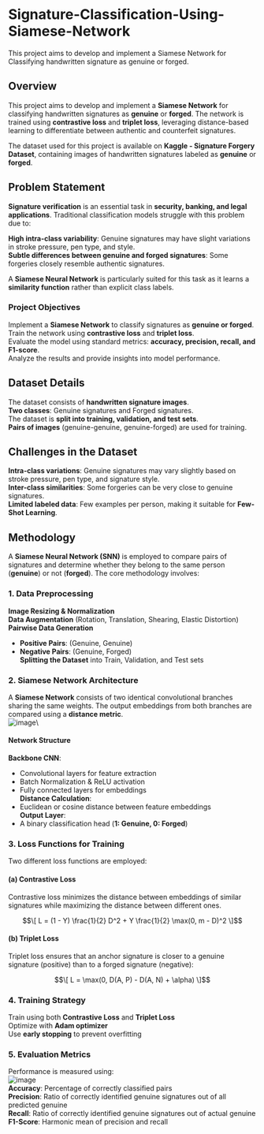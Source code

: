 # Signature-Classification-Using-Siamese-Network
This project aims to develop and implement a Siamese Network for Classifying handwritten signature as genuine or forged.

## Overview
This project aims to develop and implement a **Siamese Network** for classifying handwritten signatures as **genuine** or **forged**. The network is trained using **contrastive loss** and **triplet loss**, leveraging distance-based learning to differentiate between authentic and counterfeit signatures.  

The dataset used for this project is available on **Kaggle - Signature Forgery Dataset**, containing images of handwritten signatures labeled as **genuine** or **forged**.  

## Problem Statement
**Signature verification** is an essential task in **security, banking, and legal applications**. Traditional classification models struggle with this problem due to:  

**High intra-class variability**: Genuine signatures may have slight variations in stroke pressure, pen type, and style.  
**Subtle differences between genuine and forged signatures**: Some forgeries closely resemble authentic signatures.  

A **Siamese Neural Network** is particularly suited for this task as it learns a **similarity function** rather than explicit class labels.  
### **Project Objectives**
Implement a **Siamese Network** to classify signatures as **genuine or forged**.  
Train the network using **contrastive loss** and **triplet loss**.  
Evaluate the model using standard metrics: **accuracy, precision, recall, and F1-score**.  
Analyze the results and provide insights into model performance.  

## Dataset Details
The dataset consists of **handwritten signature images**.  
**Two classes**: Genuine signatures and Forged signatures.  
The dataset is **split into training, validation, and test sets**.  
**Pairs of images** (genuine-genuine, genuine-forged) are used for training.  

## Challenges in the Dataset
**Intra-class variations**: Genuine signatures may vary slightly based on stroke pressure, pen type, and signature style.  
**Inter-class similarities**: Some forgeries can be very close to genuine signatures.  
**Limited labeled data**: Few examples per person, making it suitable for **Few-Shot Learning**.

## Methodology
A **Siamese Neural Network (SNN)** is employed to compare pairs of signatures and determine whether they belong to the same person (**genuine**) or not (**forged**). The core methodology involves:  

### 1. Data Preprocessing
**Image Resizing & Normalization**  
**Data Augmentation** (Rotation, Translation, Shearing, Elastic Distortion)  
**Pairwise Data Generation**  
  - **Positive Pairs**: (Genuine, Genuine)  
  - **Negative Pairs**: (Genuine, Forged)  
**Splitting the Dataset** into Train, Validation, and Test sets  

### 2. Siamese Network Architecture
A **Siamese Network** consists of two identical convolutional branches sharing the same weights. The output embeddings from both branches are compared using a **distance metric**.  
![image](https://github.com/user-attachments/assets/95e094f1-ecb5-4b63-8b67-21ede74a3d78)\
#### **Network Structure**
**Backbone CNN**:  
  - Convolutional layers for feature extraction  
  - Batch Normalization & ReLU activation  
  - Fully connected layers for embeddings  
**Distance Calculation**:  
  - Euclidean or cosine distance between feature embeddings  
**Output Layer**:  
  - A binary classification head (**1: Genuine, 0: Forged**)  

### 3. Loss Functions for Training
Two different loss functions are employed:  

#### (a) **Contrastive Loss**  
Contrastive loss minimizes the distance between embeddings of similar signatures while maximizing the distance between different ones.  

$$\[
L = (1 - Y) \frac{1}{2} D^2 + Y \frac{1}{2} \max(0, m - D)^2
\]$$

#### (b) **Triplet Loss**  
Triplet loss ensures that an anchor signature is closer to a genuine signature (positive) than to a forged signature (negative):  

$$\[
L = \max(0, D(A, P) - D(A, N) + \alpha)
\]$$

### 4. Training Strategy
Train using both **Contrastive Loss** and **Triplet Loss**  
Optimize with **Adam optimizer**  
Use **early stopping** to prevent overfitting  

### 5. Evaluation Metrics
Performance is measured using:  
![image](https://github.com/user-attachments/assets/b66e857b-b44a-44ce-ba88-cb6efd9bd083)\
**Accuracy**: Percentage of correctly classified pairs  
**Precision**: Ratio of correctly identified genuine signatures out of all predicted genuine  
**Recall**: Ratio of correctly identified genuine signatures out of actual genuine  
**F1-Score**: Harmonic mean of precision and recall
